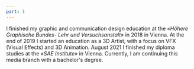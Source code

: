 ```yaml
---
part: 1
---
```


I finished my graphic and communication design education at the _«Höhere Graphische Bundes- Lehr und Versuchsanstalt»_ in 2018 in Vienna.
At the end of 2019 I started an education as a 3D Artist, with a focus on VFX (Visual Effects) and 3D Animation.
August 2021 I finished my diploma studies at the _«SAE Institute»_ in Vienna.
Currently, I am continuing this media branch with a bachelor's degree.
